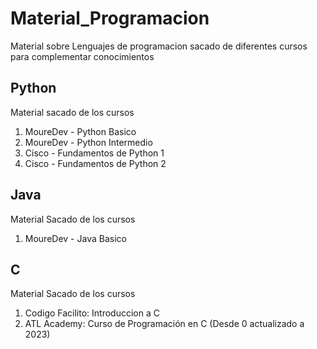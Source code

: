 # Material_Programacion
Material sobre Lenguajes de programacion sacado de diferentes cursos para complementar conocimientos

## Python
Material sacado de los cursos
1. MoureDev - Python Basico
2. MoureDev - Python Intermedio
3. Cisco - Fundamentos de Python 1
4. Cisco - Fundamentos de Python 2

## Java
Material Sacado de los cursos
1. MoureDev - Java Basico

## C
Material Sacado de los cursos
1. Codigo Facilito: Introduccion a C
2. ATL Academy: Curso de Programación en C (Desde 0 actualizado a 2023)
